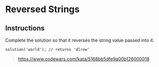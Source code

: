 # Reversed Strings  

## Instructions

Complete the solution so that it reverses the string value passed into it.

`solution('world'); // returns 'dlrow'`

> https://www.codewars.com/kata/5168bb5dfe9a00b126000018